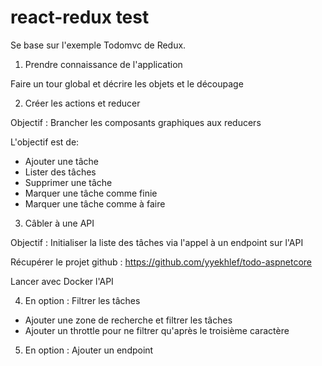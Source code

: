 # react-redux test

Se base sur l'exemple Todomvc de Redux.


1. Prendre connaissance de l'application

Faire un tour global et décrire les objets et le découpage

2. Créer les actions et reducer

Objectif : Brancher les composants graphiques aux reducers

L'objectif est de:
  - Ajouter une tâche
  - Lister des tâches
  - Supprimer une tâche
  - Marquer une tâche comme finie
  - Marquer une tâche comme à faire

3. Câbler à une API

Objectif :  Initialiser la liste des tâches via l'appel à un endpoint sur l'API

Récupérer le projet github : https://github.com/yyekhlef/todo-aspnetcore

Lancer avec Docker l'API

4. En option : Filtrer les tâches

  - Ajouter une zone de recherche et filtrer les tâches
  - Ajouter un throttle pour ne filtrer qu'après le troisième caractère

5. En option : Ajouter un endpoint